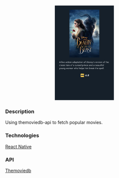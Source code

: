 <p align="center">
  <img height="300" src="moviescreenshot.png" />
</p>

### Description

Using themoviedb-api to fetch popular movies.

### Technologies

[React Native](https://facebook.github.io/react-native/)

### API

[Themoviedb](https://www.themoviedb.org/documentation/api)
